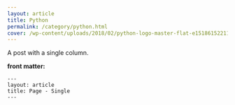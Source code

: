 ```yaml
---
layout: article
title: Python
permalink: /category/python.html
cover: /wp-content/uploads/2018/02/python-logo-master-flat-e1518615221175.png
---
```


A post with a single column.

<!--more-->

**front matter:**

    ---
    layout: article
    title: Page - Single
    ---
